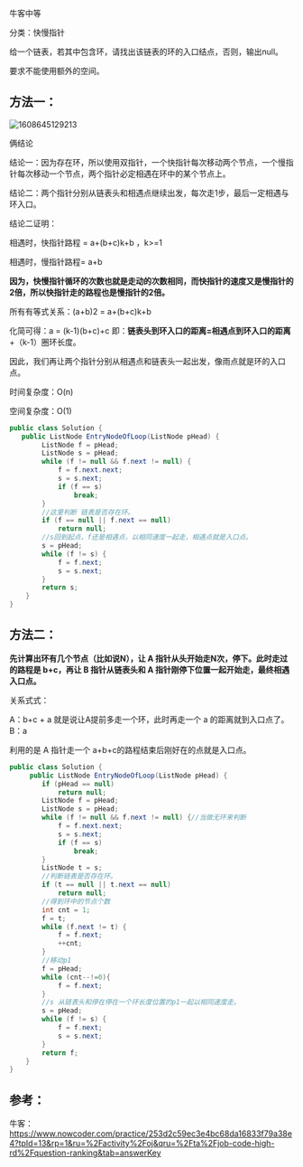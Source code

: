 牛客中等



分类：快慢指针



给一个链表，若其中包含环，请找出该链表的环的入口结点，否则，输出null。 

要求不能使用额外的空间。



## 方法一：



![1608645129213](F:/项目/Git-md/ZJW-Summary/assets/1608645129213.png)

俩结论

结论一：因为存在环，所以使用双指针，一个快指针每次移动两个节点，一个慢指针每次移动一个节点，两个指针必定相遇在环中的某个节点上。

结论二：两个指针分别从链表头和相遇点继续出发，每次走1步，最后一定相遇与环入口。



结论二证明：

相遇时，快指针路程 = a+(b+c)k+b	 ，k>=1 

相遇时，慢指针路程= a+b 



**因为，快慢指针循环的次数也就是走动的次数相同，而快指针的速度又是慢指针的2倍，所以快指针走的路程也是慢指针的2倍。** 

所有有等式关系：(a+b)2 = a+(b+c)k+b 

化简可得：a = (k-1)(b+c)+c  即：**链表头到环入口的距离=相遇点到环入口的距离** +（k-1）圈环长度。 

因此，我们再让两个指针分别从相遇点和链表头一起出发，像雨点就是环的入口点。



时间复杂度：O(n)

空间复杂度：O(1)

```java
public class Solution {
   public ListNode EntryNodeOfLoop(ListNode pHead) {
        ListNode f = pHead;
        ListNode s = pHead;
        while (f != null && f.next != null) {
            f = f.next.next;
            s = s.next;
            if (f == s)
                break;
        }
        //这里判断 链表是否存在环。
        if (f == null || f.next == null)
            return null;
        //s回到起点，f还是相遇点，以相同速度一起走，相遇点就是入口点。
        s = pHead;
        while (f != s) {
            f = f.next;
            s = s.next;
        }
        return s;
    }
}
```



## 方法二：

**先计算出环有几个节点（比如说N），让 A 指针从头开始走N次，停下。此时走过的路程是 b+c，再让 B 指针从链表头和 A 指针刚停下位置一起开始走，最终相遇入口点。**

关系式式：

A：b+c + a	就是说让A提前多走一个环，此时再走一个 a 的距离就到入口点了。
B：a  

利用的是 A 指针走一个 a+b+c的路程结束后刚好在的点就是入口点。

````java
public class Solution {
	 public ListNode EntryNodeOfLoop(ListNode pHead) {
        if (pHead == null)
            return null;
        ListNode f = pHead;
        ListNode s = pHead;
        while (f != null && f.next != null) {//当做无环来判断
            f = f.next.next;
            s = s.next;
            if (f == s)
                break;
        }
        ListNode t = s;
        //判断链表是否存在环。
        if (t == null || t.next == null)
            return null;
        //得到环中的节点个数
        int cnt = 1;
        f = t;
        while (f.next != t) {
            f = f.next;
            ++cnt;
        }
        //移动p1
        f = pHead;
        while (cnt--!=0){
            f = f.next;
        }
        //s 从链表头和停在停在一个环长度位置的p1一起以相同速度走。
        s = pHead;
        while (f != s) {
            f = f.next;
            s = s.next;
        }
        return f;
    }
}
````

## 参考：

牛客：https://www.nowcoder.com/practice/253d2c59ec3e4bc68da16833f79a38e4?tpId=13&rp=1&ru=%2Factivity%2Foj&qru=%2Fta%2Fjob-code-high-rd%2Fquestion-ranking&tab=answerKey